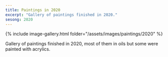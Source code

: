 ```yaml
---
title: Paintings in 2020
excerpt: "Gallery of paintings finished in 2020."
sesong: 2020
---
```


{% include image-gallery.html folder="/assets/images/paintings/2020" %}

Gallery of paintings finished in 2020, most of them in oils but some were painted with acrylics.


